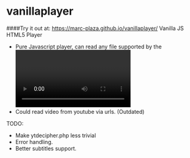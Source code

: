 # vanillaplayer
####Try it out at: https://marc-plaza.github.io/vanillaplayer/
Vanilla JS HTML5 Player

* Pure Javascript player, can read any file supported by the <video> element.
* Could read video from youtube via urls. (Outdated)

TODO:

* Make ytdecipher.php less trivial
* Error handling.
* Better subtitles support.
